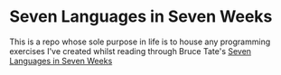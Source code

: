 # Seven Languages in Seven Weeks

This is a repo whose sole purpose in life is to house any programming exercises
I've created whilst reading through Bruce Tate's [Seven Languages in Seven Weeks](http://pragprog.com/book/btlang/seven-languages-in-seven-weeks)
